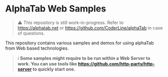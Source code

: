 ﻿# AlphaTab Web Samples

> :warning: This repository is still work-in-progress. Refer to https://alphatab.net or https://github.com/CoderLine/alphaTab in case of questions.

This repository contains various samples and demos for using alphaTab from Web based technologies.

> :information_source: **Some samples might require to be run within a Web Server to work. You can use tools like https://github.com/http-party/http-server to quickly start one.**